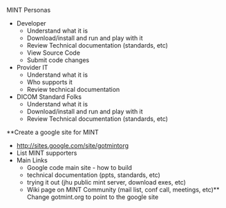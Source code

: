 MINT Personas
  * Developer
    * Understand what it is
    * Download/install and run and play with it
    * Review Technical documentation (standards, etc)
    * View Source Code
    * Submit code changes
  * Provider IT
    * Understand what it is
    * Who supports it
    * Review technical documentation
  * DICOM Standard Folks
    * Understand what it is
    * Download/install and run and play with it
    * Review Technical documentation (standards, etc)


**Create a google site for MINT
  * http://sites.google.com/site/gotmintorg
  * List MINT supporters
  * Main Links
    * Google code main site - how to build
    * technical documentation (ppts, standards, etc)
    * trying it out (jhu public mint server, download exes, etc)
    * Wiki page on MINT Community (mail list, conf call, meetings, etc)** Change gotmint.org to point to the google site